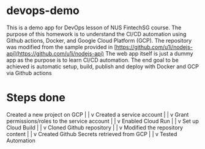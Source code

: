 # devops-demo
This is a demo app for DevOps lesson of NUS FintechSG course.
The purpose of this homework is to understand the CI/CD automation using Github actions, Docker, and Google Cloud Platform (GCP).
The repository was modified from the sample provided in [https://github.com/u1i/nodejs-api](https://github.com/u1i/nodejs-api)
The web app itself is just a dummy app as the purpose is to learn CI/CD automation.
The end goal to be achieved is automatic setup, build, publish and deploy with Docker and GCP via Github actions


# Steps done

Created a new project on GCP
    |
    |
    v
Created a service account
    |
    |
    v
Grant permissions/roles to the service account
    |
    |
    v
Enabled Cloud Run
    |
    |
    v
Set up Cloud Build
    |
    |
    v
Cloned Github repository
    |
    |
    v
Modified the repository content
    |
    |
    v
Created Github Secrets retrieved from GCP
    |
    |
    v
Tested Automation




